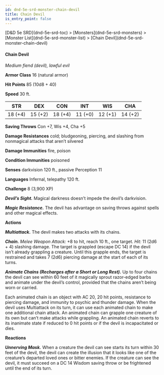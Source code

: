 ```yaml
---
id: dnd-5e-srd-monster-chain-devil
title: Chain Devil
is_entry_point: false
---
```


<breadcrumb>
[D&D 5e SRD](dnd-5e-srd-toc) >  [Monsters](dnd-5e-srd-monsters) > [Monster List](dnd-5e-srd-monster-list) > [Chain Devil](dnd-5e-srd-monster-chain-devil)
</breadcrumb>

#### Chain Devil

*Medium fiend (devil), lawful evil*

**Armor Class** 16 (natural armor)

**Hit Points** 85 (10d8 + 40)

**Speed** 30 ft.

| STR     | DEX     | CON     | INT     | WIS     | CHA     |
|---------|---------|---------|---------|---------|---------|
| 18 (+4) | 15 (+2) | 18 (+4) | 11 (+0) | 12 (+1) | 14 (+2) |

**Saving Throws** Con +7, Wis +4, Cha +5

**Damage Resistances** cold; bludgeoning, piercing, and slashing from nonmagical attacks that aren’t silvered

**Damage Immunities** fire, poison

**Condition Immunities** poisoned

**Senses** darkvision 120 ft., passive Perception 11

**Languages** Infernal, telepathy 120 ft.

**Challenge** 8 (3,900 XP)

***Devil’s Sight.*** Magical darkness doesn’t impede the devil’s darkvision.

***Magic Resistance.*** The devil has advantage on saving throws against spells and other magical effects.

**Actions**

***Multiattack.*** The devil makes two attacks with its chains.

***Chain.*** *Melee Weapon Attack:* +8 to hit, reach 10 ft., one target. *Hit:* 11 (2d6 + 4) slashing damage. The target is grappled (escape DC 14) if the devil isn’t already grappling a creature. Until this grapple ends, the target is restrained and takes 7 (2d6) piercing damage at the start of each of its turns.

***Animate Chains (Recharges after a Short or Long Rest).*** Up to four chains the devil can see within 60 feet of it magically sprout razor-edged barbs and animate under the devil’s control, provided that the chains aren’t being worn or carried.

Each animated chain is an object with AC 20, 20 hit points, resistance to piercing damage, and immunity to psychic and thunder damage. When the devil uses Multiattack on its turn, it can use each animated chain to make one additional chain attack. An animated chain can grapple one creature of its own but can’t make attacks while grappling. An animated chain reverts to its inanimate state if reduced to 0 hit points or if the devil is incapacitated or dies.

**Reactions**

***Unnerving Mask.*** When a creature the devil can see starts its turn within 30 feet of the devil, the devil can create the illusion that it looks like one of the creature’s departed loved ones or bitter enemies. If the creature can see the devil, it must succeed on a DC 14 Wisdom saving throw or be frightened until the end of its turn.

